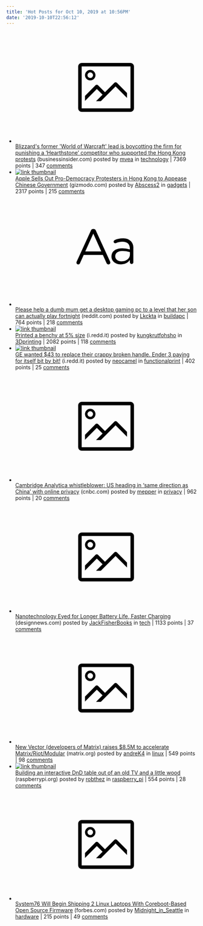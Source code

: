 ```yaml
---
title: 'Hot Posts for Oct 10, 2019 at 10:56PM'
date: '2019-10-10T22:56:12'
---
```

<ul>
<li><a href='https://www.businessinsider.com/ex-blizzard-game-designer-mark-kern-boycotting-former-employer-2019-10?r=US&amp;IR=T'><svg version='1.1' viewBox='-34 -14 104 64' preserveAspectRatio='xMidYMid meet' xmlns='http://www.w3.org/2000/svg' xmlns:xlink='http://www.w3.org/1999/xlink'>
    <title>link thumbnail</title>
    <path d='M32,4H4A2,2,0,0,0,2,6V30a2,2,0,0,0,2,2H32a2,2,0,0,0,2-2V6A2,2,0,0,0,32,4ZM4,30V6H32V30Z'></path>
    <path d='M8.92,14a3,3,0,1,0-3-3A3,3,0,0,0,8.92,14Zm0-4.6A1.6,1.6,0,1,1,7.33,11,1.6,1.6,0,0,1,8.92,9.41Z'></path>
    <path d='M22.78,15.37l-5.4,5.4-4-4a1,1,0,0,0-1.41,0L5.92,22.9v2.83l6.79-6.79L16,22.18l-3.75,3.75H15l8.45-8.45L30,24V21.18l-5.81-5.81A1,1,0,0,0,22.78,15.37Z'></path>
</svg></a><div><a href='https://www.businessinsider.com/ex-blizzard-game-designer-mark-kern-boycotting-former-employer-2019-10?r=US&amp;IR=T'>Blizzard's former 'World of Warcraft' lead is boycotting the firm for punishing a ‘Hearthstone’ competitor who supported the Hong Kong protests</a> (businessinsider.com) posted by <a href='https://www.reddit.com/user/mvea'>mvea</a> in <a href='https://www.reddit.com/r/technology'>technology</a><span class='divider'> | </span>7369 points<span class='divider'> | </span>347 <a href='https://www.reddit.com/r/technology/comments/dfxmd7/blizzards_former_world_of_warcraft_lead_is/'>comments</a></div></li>

<li><a href='https://gizmodo.com/apple-sells-out-pro-democracy-protesters-in-hong-kong-t-1838932096'><img src='https://a.thumbs.redditmedia.com/3wxWjQJ5_wKBBtRp6xdltkZGIypXFGGpHxF5IyjdGG8.jpg' alt='link thumbnail'</a><div><a href='https://gizmodo.com/apple-sells-out-pro-democracy-protesters-in-hong-kong-t-1838932096'>Apple Sells Out Pro-Democracy Protesters in Hong Kong to Appease Chinese Government</a> (gizmodo.com) posted by <a href='https://www.reddit.com/user/Abscess2'>Abscess2</a> in <a href='https://www.reddit.com/r/gadgets'>gadgets</a><span class='divider'> | </span>2317 points<span class='divider'> | </span>215 <a href='https://www.reddit.com/r/gadgets/comments/dg1gi7/apple_sells_out_prodemocracy_protesters_in_hong/'>comments</a></div></li>

<li><a href='https://www.reddit.com/r/buildapc/comments/dg2yj5/please_help_a_dumb_mum_get_a_desktop_gaming_pc_to/'><svg version='1.1' viewBox='-34 -12 104 64' preserveAspectRatio='xMidYMid slice' xmlns='http://www.w3.org/2000/svg' xmlns:xlink='http://www.w3.org/1999/xlink'>
    <title>text link thumbnail</title>
    <path d='M12.19,8.84a1.45,1.45,0,0,0-1.4-1h-.12a1.46,1.46,0,0,0-1.42,1L1.14,26.56a1.29,1.29,0,0,0-.14.59,1,1,0,0,0,1,1,1.12,1.12,0,0,0,1.08-.77l2.08-4.65h11l2.08,4.59a1.24,1.24,0,0,0,1.12.83,1.08,1.08,0,0,0,1.08-1.08,1.64,1.64,0,0,0-.14-.57ZM6.08,20.71l4.59-10.22,4.6,10.22Z'>
    </path>
    <path d='M32.24,14.78A6.35,6.35,0,0,0,27.6,13.2a11.36,11.36,0,0,0-4.7,1,1,1,0,0,0-.58.89,1,1,0,0,0,.94.92,1.23,1.23,0,0,0,.39-.08,8.87,8.87,0,0,1,3.72-.81c2.7,0,4.28,1.33,4.28,3.92v.5a15.29,15.29,0,0,0-4.42-.61c-3.64,0-6.14,1.61-6.14,4.64v.05c0,2.95,2.7,4.48,5.37,4.48a6.29,6.29,0,0,0,5.19-2.48V26.9a1,1,0,0,0,1,1,1,1,0,0,0,1-1.06V19A5.71,5.71,0,0,0,32.24,14.78Zm-.56,7.7c0,2.28-2.17,3.89-4.81,3.89-1.94,0-3.61-1.06-3.61-2.86v-.06c0-1.8,1.5-3,4.2-3a15.2,15.2,0,0,1,4.22.61Z'>
    </path>
</svg></a><div><a href='https://www.reddit.com/r/buildapc/comments/dg2yj5/please_help_a_dumb_mum_get_a_desktop_gaming_pc_to/'>Please help a dumb mum get a desktop gaming pc to a level that her son can actually play fortnight</a> (reddit.com) posted by <a href='https://www.reddit.com/user/Lkckta'>Lkckta</a> in <a href='https://www.reddit.com/r/buildapc'>buildapc</a><span class='divider'> | </span>764 points<span class='divider'> | </span>218 <a href='https://www.reddit.com/r/buildapc/comments/dg2yj5/please_help_a_dumb_mum_get_a_desktop_gaming_pc_to/'>comments</a></div></li>

<li><a href='https://i.redd.it/11jckh2l7pr31.jpg'><img src='https://a.thumbs.redditmedia.com/x5HQDtaLmqR2PBi6LfiqEcIFUSWLEGpFhDbm0nD7Ca0.jpg' alt='link thumbnail'</a><div><a href='https://i.redd.it/11jckh2l7pr31.jpg'>Printed a benchy at 5% size</a> (i.redd.it) posted by <a href='https://www.reddit.com/user/kungkrutfohsho'>kungkrutfohsho</a> in <a href='https://www.reddit.com/r/3Dprinting'>3Dprinting</a><span class='divider'> | </span>2082 points<span class='divider'> | </span>118 <a href='https://www.reddit.com/r/3Dprinting/comments/dfwklf/printed_a_benchy_at_5_size/'>comments</a></div></li>

<li><a href='https://i.redd.it/4gqipeq3mrr31.jpg'><img src='https://b.thumbs.redditmedia.com/S5bULvx1bpOfS-BzsK7zbrkFbPYlWEUKgFGjMgPMnYE.jpg' alt='link thumbnail'</a><div><a href='https://i.redd.it/4gqipeq3mrr31.jpg'>GE wanted $43 to replace their crappy broken handle. Ender 3 paying for itself bit by bit!</a> (i.redd.it) posted by <a href='https://www.reddit.com/user/neocamel'>neocamel</a> in <a href='https://www.reddit.com/r/functionalprint'>functionalprint</a><span class='divider'> | </span>402 points<span class='divider'> | </span>25 <a href='https://www.reddit.com/r/functionalprint/comments/dg35jc/ge_wanted_43_to_replace_their_crappy_broken/'>comments</a></div></li>

<li><a href='https://www.cnbc.com/2019/10/09/cambridge-analytica-whistleblower-us-following-china-with-privacy.html'><svg version='1.1' viewBox='-34 -14 104 64' preserveAspectRatio='xMidYMid meet' xmlns='http://www.w3.org/2000/svg' xmlns:xlink='http://www.w3.org/1999/xlink'>
    <title>link thumbnail</title>
    <path d='M32,4H4A2,2,0,0,0,2,6V30a2,2,0,0,0,2,2H32a2,2,0,0,0,2-2V6A2,2,0,0,0,32,4ZM4,30V6H32V30Z'></path>
    <path d='M8.92,14a3,3,0,1,0-3-3A3,3,0,0,0,8.92,14Zm0-4.6A1.6,1.6,0,1,1,7.33,11,1.6,1.6,0,0,1,8.92,9.41Z'></path>
    <path d='M22.78,15.37l-5.4,5.4-4-4a1,1,0,0,0-1.41,0L5.92,22.9v2.83l6.79-6.79L16,22.18l-3.75,3.75H15l8.45-8.45L30,24V21.18l-5.81-5.81A1,1,0,0,0,22.78,15.37Z'></path>
</svg></a><div><a href='https://www.cnbc.com/2019/10/09/cambridge-analytica-whistleblower-us-following-china-with-privacy.html'>Cambridge Analytica whistleblower: US heading in ‘same direction as China’ with online privacy</a> (cnbc.com) posted by <a href='https://www.reddit.com/user/mepper'>mepper</a> in <a href='https://www.reddit.com/r/privacy'>privacy</a><span class='divider'> | </span>962 points<span class='divider'> | </span>20 <a href='https://www.reddit.com/r/privacy/comments/dfxyop/cambridge_analytica_whistleblower_us_heading_in/'>comments</a></div></li>

<li><a href='https://www.designnews.com/materials-assembly/nanotechnology-eyed-longer-battery-life-faster-charging/3174266961651'><svg version='1.1' viewBox='-34 -14 104 64' preserveAspectRatio='xMidYMid meet' xmlns='http://www.w3.org/2000/svg' xmlns:xlink='http://www.w3.org/1999/xlink'>
    <title>link thumbnail</title>
    <path d='M32,4H4A2,2,0,0,0,2,6V30a2,2,0,0,0,2,2H32a2,2,0,0,0,2-2V6A2,2,0,0,0,32,4ZM4,30V6H32V30Z'></path>
    <path d='M8.92,14a3,3,0,1,0-3-3A3,3,0,0,0,8.92,14Zm0-4.6A1.6,1.6,0,1,1,7.33,11,1.6,1.6,0,0,1,8.92,9.41Z'></path>
    <path d='M22.78,15.37l-5.4,5.4-4-4a1,1,0,0,0-1.41,0L5.92,22.9v2.83l6.79-6.79L16,22.18l-3.75,3.75H15l8.45-8.45L30,24V21.18l-5.81-5.81A1,1,0,0,0,22.78,15.37Z'></path>
</svg></a><div><a href='https://www.designnews.com/materials-assembly/nanotechnology-eyed-longer-battery-life-faster-charging/3174266961651'>Nanotechnology Eyed for Longer Battery Life, Faster Charging</a> (designnews.com) posted by <a href='https://www.reddit.com/user/JackFisherBooks'>JackFisherBooks</a> in <a href='https://www.reddit.com/r/tech'>tech</a><span class='divider'> | </span>1133 points<span class='divider'> | </span>37 <a href='https://www.reddit.com/r/tech/comments/dfw7t1/nanotechnology_eyed_for_longer_battery_life/'>comments</a></div></li>

<li><a href='https://matrix.org/blog/2019/10/10/new-vector-raises-8-5-m-to-accelerate-matrix-riot-modular'><svg version='1.1' viewBox='-34 -14 104 64' preserveAspectRatio='xMidYMid meet' xmlns='http://www.w3.org/2000/svg' xmlns:xlink='http://www.w3.org/1999/xlink'>
    <title>link thumbnail</title>
    <path d='M32,4H4A2,2,0,0,0,2,6V30a2,2,0,0,0,2,2H32a2,2,0,0,0,2-2V6A2,2,0,0,0,32,4ZM4,30V6H32V30Z'></path>
    <path d='M8.92,14a3,3,0,1,0-3-3A3,3,0,0,0,8.92,14Zm0-4.6A1.6,1.6,0,1,1,7.33,11,1.6,1.6,0,0,1,8.92,9.41Z'></path>
    <path d='M22.78,15.37l-5.4,5.4-4-4a1,1,0,0,0-1.41,0L5.92,22.9v2.83l6.79-6.79L16,22.18l-3.75,3.75H15l8.45-8.45L30,24V21.18l-5.81-5.81A1,1,0,0,0,22.78,15.37Z'></path>
</svg></a><div><a href='https://matrix.org/blog/2019/10/10/new-vector-raises-8-5-m-to-accelerate-matrix-riot-modular'>New Vector (developers of Matrix) raises $8.5M to accelerate Matrix/Riot/Modular</a> (matrix.org) posted by <a href='https://www.reddit.com/user/andreK4'>andreK4</a> in <a href='https://www.reddit.com/r/linux'>linux</a><span class='divider'> | </span>549 points<span class='divider'> | </span>98 <a href='https://www.reddit.com/r/linux/comments/dfx1yp/new_vector_developers_of_matrix_raises_85m_to/'>comments</a></div></li>

<li><a href='https://www.raspberrypi.org/magpi/interactive-tabletop-rpg-table/'><img src='https://b.thumbs.redditmedia.com/RPBX8hD5cqEx9WTk2wjeaURovhdmwIqMBtNNuXhcuRM.jpg' alt='link thumbnail'</a><div><a href='https://www.raspberrypi.org/magpi/interactive-tabletop-rpg-table/'>Building an interactive DnD table out of an old TV and a little wood</a> (raspberrypi.org) posted by <a href='https://www.reddit.com/user/robthez'>robthez</a> in <a href='https://www.reddit.com/r/raspberry_pi'>raspberry_pi</a><span class='divider'> | </span>554 points<span class='divider'> | </span>28 <a href='https://www.reddit.com/r/raspberry_pi/comments/dfwvlj/building_an_interactive_dnd_table_out_of_an_old/'>comments</a></div></li>

<li><a href='https://www.forbes.com/sites/jasonevangelho/2019/10/10/system76-will-begin-shipping-2-linux-laptops-with-coreboot-based-open-source-firmware'><svg version='1.1' viewBox='-34 -14 104 64' preserveAspectRatio='xMidYMid meet' xmlns='http://www.w3.org/2000/svg' xmlns:xlink='http://www.w3.org/1999/xlink'>
    <title>link thumbnail</title>
    <path d='M32,4H4A2,2,0,0,0,2,6V30a2,2,0,0,0,2,2H32a2,2,0,0,0,2-2V6A2,2,0,0,0,32,4ZM4,30V6H32V30Z'></path>
    <path d='M8.92,14a3,3,0,1,0-3-3A3,3,0,0,0,8.92,14Zm0-4.6A1.6,1.6,0,1,1,7.33,11,1.6,1.6,0,0,1,8.92,9.41Z'></path>
    <path d='M22.78,15.37l-5.4,5.4-4-4a1,1,0,0,0-1.41,0L5.92,22.9v2.83l6.79-6.79L16,22.18l-3.75,3.75H15l8.45-8.45L30,24V21.18l-5.81-5.81A1,1,0,0,0,22.78,15.37Z'></path>
</svg></a><div><a href='https://www.forbes.com/sites/jasonevangelho/2019/10/10/system76-will-begin-shipping-2-linux-laptops-with-coreboot-based-open-source-firmware'>System76 Will Begin Shipping 2 Linux Laptops With Coreboot-Based Open Source Firmware</a> (forbes.com) posted by <a href='https://www.reddit.com/user/Midnight_in_Seattle'>Midnight_in_Seattle</a> in <a href='https://www.reddit.com/r/hardware'>hardware</a><span class='divider'> | </span>215 points<span class='divider'> | </span>49 <a href='https://www.reddit.com/r/hardware/comments/dg0rv0/system76_will_begin_shipping_2_linux_laptops_with/'>comments</a></div></li>

</ul>
